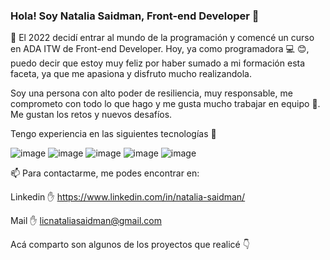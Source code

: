 ### Hola! Soy Natalia Saidman, Front-end Developer 👋



:information_desk_person: El 2022 decidí entrar al mundo de la programación y comencé un curso en ADA ITW de Front-end Developer. Hoy, ya como programadora :computer: :blush:, puedo decir que estoy muy feliz por haber sumado a mi formación esta faceta, ya que me apasiona y disfruto mucho realizandola. 

Soy una persona con alto poder de resiliencia, muy responsable, me comprometo con todo lo que hago y me gusta mucho trabajar en equipo 👯. Me gustan los retos y nuevos desafíos.

Tengo experiencia en las siguientes tecnologías :raised_hands:       
    
![image](https://user-images.githubusercontent.com/107443979/216082226-63e79d95-5e7a-42cd-88f8-6923c1fddc97.png) ![image](https://user-images.githubusercontent.com/107443979/216082360-be900202-80cc-4a12-b534-077a377f45fa.png)
![image](https://user-images.githubusercontent.com/107443979/216082390-5741ac56-e9b5-441b-9e65-b3d314792759.png)
![image](https://user-images.githubusercontent.com/107443979/216082417-9f0418ef-0902-4e09-8ece-3745950cb7db.png)
![image](https://user-images.githubusercontent.com/107443979/216082457-06e93036-4e9e-442b-b0f6-b32821d4f96a.png)

📫 Para contactarme, me podes encontrar en: 

Linkedin :hand: https://www.linkedin.com/in/natalia-saidman/   
    
Mail :hand: licnataliasaidman@gmail.com

Acá comparto son algunos de los proyectos que realicé :point_down:

